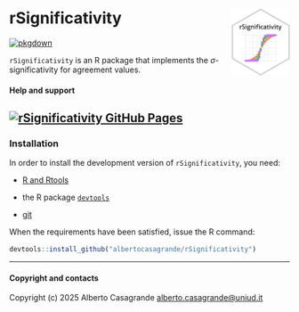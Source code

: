 
# rSignificativity <a href="albertocasagrande.github.io/rSignificativity"><img src="man/figures/logo.png" align="right" height="120" alt="" /></a>

<!-- badges: start -->
<!--
[![R-CMD-check](https://github.com/albertocasagrande/rSignificativity/workflows/R-CMD-check/badge.svg)](https://github.com/albertocasagrande/rSignificativity/actions)
-->
[![pkgdown](https://github.com/albertocasagrande/rSignificativity/actions/workflows/pkgdown.yaml/badge.svg)](https://github.com/albertocasagrande/rSignificativity/actions/workflows/pkgdown.yaml)
<!-- badges: end -->

`rSignificativity` is an R package that implements the $\sigma$-significativity for agreement values.

#### Help and support

## [![rSignificativity GitHub Pages](https://img.shields.io/badge/GitHub%20Pages-https://albertocasagrande.github.io/rSignificativity/-yellow.svg)](https://albertocasagrande.github.io/rSignificativity/)

### Installation

In order to install the development version of `rSignificativity`, you need:

* [R and Rtools](https://cran.r-project.org)

* the R package [`devtools`](https://devtools.r-lib.org)

* [git](https://git-scm.com/downloads)

When the requirements have been satisfied, issue the R command:

``` r
devtools::install_github("albertocasagrande/rSignificativity")
```


------------------------------------------------------------------------

#### Copyright and contacts

Copyright (c) 2025 Alberto Casagrande <alberto.casagrande@uniud.it>


